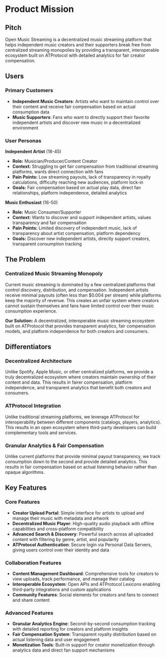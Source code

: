 # Product Mission

## Pitch
Open Music Streaming is a decentralized music streaming platform that helps independent music creators and their supporters break free from centralized streaming monopolies by providing a transparent, interoperable ecosystem built on ATProtocol with detailed analytics for fair creator compensation.

## Users

### Primary Customers
- **Independent Music Creators**: Artists who want to maintain control over their content and receive fair compensation based on actual consumption data
- **Music Supporters**: Fans who want to directly support their favorite independent artists and discover new music in a decentralized environment

### User Personas
**Independent Artist** (18-45)
- **Role:** Musician/Producer/Content Creator
- **Context:** Struggling to get fair compensation from traditional streaming platforms, wants direct connection with fans
- **Pain Points:** Low streaming payouts, lack of transparency in royalty calculations, difficulty reaching new audiences, platform lock-in
- **Goals:** Fair compensation based on actual play data, direct fan relationships, platform independence, detailed analytics

**Music Enthusiast** (16-50)
- **Role:** Music Consumer/Supporter
- **Context:** Wants to discover and support independent artists, values transparency and fair compensation
- **Pain Points:** Limited discovery of independent music, lack of transparency about artist compensation, platform dependency
- **Goals:** Discover new independent artists, directly support creators, transparent consumption tracking

## The Problem

### Centralized Music Streaming Monopoly
Current music streaming is dominated by a few centralized platforms that control discovery, distribution, and compensation. Independent artists receive minimal payouts (often less than $0.004 per stream) while platforms keep the majority of revenue. This creates an unfair system where creators cannot sustain themselves and fans have limited control over their music consumption experience.

**Our Solution:** A decentralized, interoperable music streaming ecosystem built on ATProtocol that provides transparent analytics, fair compensation models, and platform independence for both creators and consumers.

## Differentiators

### Decentralized Architecture
Unlike Spotify, Apple Music, or other centralized platforms, we provide a truly decentralized ecosystem where creators maintain ownership of their content and data. This results in fairer compensation, platform independence, and transparent analytics that benefit both creators and consumers.

### ATProtocol Integration
Unlike traditional streaming platforms, we leverage ATProtocol for interoperability between different components (catalogs, players, analytics). This results in an open ecosystem where third-party developers can build complementary tools and services.

### Granular Analytics & Fair Compensation
Unlike current platforms that provide minimal payout transparency, we track consumption down to the second and provide detailed analytics. This results in fair compensation based on actual listening behavior rather than opaque algorithms.

## Key Features

### Core Features
- **Creator Upload Portal**: Simple interface for artists to upload and manage their music with metadata and artwork
- **Decentralized Music Player**: High-quality audio playback with offline capabilities and cross-platform compatibility
- **Advanced Search & Discovery**: Powerful search across all uploaded content with filtering by genre, artist, and popularity
- **ATProtocol Authentication**: Secure login via Personal Data Servers, giving users control over their identity and data

### Collaboration Features
- **Content Management Dashboard**: Comprehensive tools for creators to view uploads, track performance, and manage their catalog
- **Interoperable Ecosystem**: Open APIs and ATProtocol Lexicons enabling third-party integrations and custom applications
- **Community Features**: Social elements for creators and fans to connect and share content

### Advanced Features
- **Granular Analytics Engine**: Second-by-second consumption tracking with detailed reporting for creators and platform insights
- **Fair Compensation System**: Transparent royalty distribution based on actual listening data and user engagement
- **Monetization Tools**: Built-in support for creator monetization through analytics data and direct fan support mechanisms
